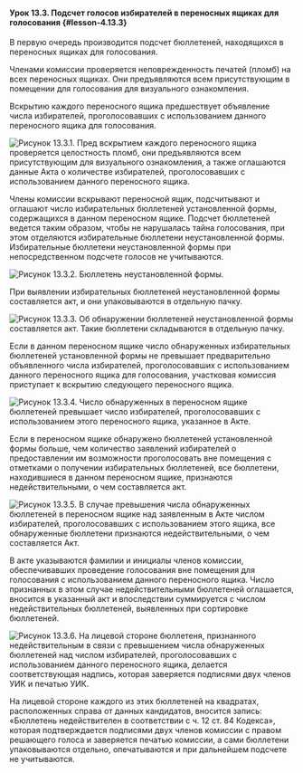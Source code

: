 #### Урок 13.3. Подсчет голосов избирателей в переносных ящиках для голосования {#lesson-4.13.3}

В первую очередь производится подсчет бюллетеней, находящихся в переносных ящиках для голосования.

Членами комиссии проверяется неповрежденность печатей (пломб) на всех переносных ящиках. Они предъявляются всем присутствующим в помещении для голосования для визуального ознакомления.

Вскрытию каждого переносного ящика предшествует объявление числа избирателей, проголосовавших с использованием данного переносного ящика для голосования.

![Рисунок 13.3.1. Пред вскрытием каждого переносного ящика проверяется целостность пломб, они предъявляются всем присутствующим для визуального ознакомления, а также оглашаются данные Акта о количестве избирателей, проголосовавших с использованием данного переносного ящика.](./4.13.3.1.svg)

Члены комиссии вскрывают переносной ящик, подсчитывают и оглашают число избирательных бюллетеней установленной формы, содержащихся в данном переносном ящике. Подсчет бюллетеней ведется таким образом, чтобы не нарушалась тайна голосования, при этом отделяются избирательные бюллетени неустановленной формы. Избирательные бюллетени неустановленной формы при непосредственном подсчете голосов не учитываются.

![Рисунок 13.3.2. Бюллетень неустановленной формы.](./4.13.3.2.svg)

При выявлении избирательных бюллетеней неустановленной формы составляется акт, и они упаковываются в отдельную пачку.

![Рисунок 13.3.3. Об обнаружении бюллетеней неустановленной формы составляется акт. Такие бюллетени складываются в отдельную пачку.](./4.13.3.3.svg)

Если в данном переносном ящике число обнаруженных избирательных бюллетеней установленной формы не превышает предварительно объявленного числа избирателей, проголосовавших с использованием данного переносного ящика для голосования, участковая комиссия приступает к вскрытию следующего переносного ящика.

![Рисунок 13.3.4. Число обнаруженных в переносном ящике бюллетеней превышает число избирателей, проголосовавших с использованием этого переносного ящика, указанное в Акте.](./4.13.3.4.svg)

Если в переносном ящике обнаружено бюллетеней установленной формы больше, чем количество заявлений избирателей о предоставлении им возможности проголосовать вне помещения с отметками о получении избирательных бюллетеней, все бюллетени, находившиеся в данном переносном ящике, признаются недействительными, о чем составляется акт.

![Рисунок 13.3.5. В случае превышения числа обнаруженных бюллетеней в переносном ящике над заявленным в Акте числом избирателей, проголосовавших с использованием этого ящика, все обнаруженные бюллетени признаются недействительными, о чем составляется Акт.](./4.13.3.5.svg)

В акте указываются фамилии и инициалы членов комиссии, обеспечивавших проведение голосования вне помещения для голосования с использованием данного переносного ящика. Число признанных в этом случае недействительными бюллетеней оглашается, вносится в указанный акт и впоследствии суммируется с числом недействительных бюллетеней, выявленных при сортировке бюллетеней.

![Рисунок 13.3.6. На лицевой стороне бюллетеня, признанного недействительным в связи с превышением числа обнаруженных бюллетеней над числом избирателей, проголосовавших с использованием данного переносного ящика, делается соответствующая надпись, которая заверяется подписями двух членов УИК и печатью УИК.](./4.13.3.6.svg)

На лицевой стороне каждого из этих бюллетеней на квадратах, расположенных справа от данных кандидатов, вносится запись: «Бюллетень недействителен в соответствии с ч. 12 ст. 84 Кодекса», которая подтверждается подписями двух членов комиссии с правом решающего голоса и заверяется печатью комиссии, а сами бюллетени упаковываются отдельно, опечатываются и при дальнейшем подсчете не учитываются.
